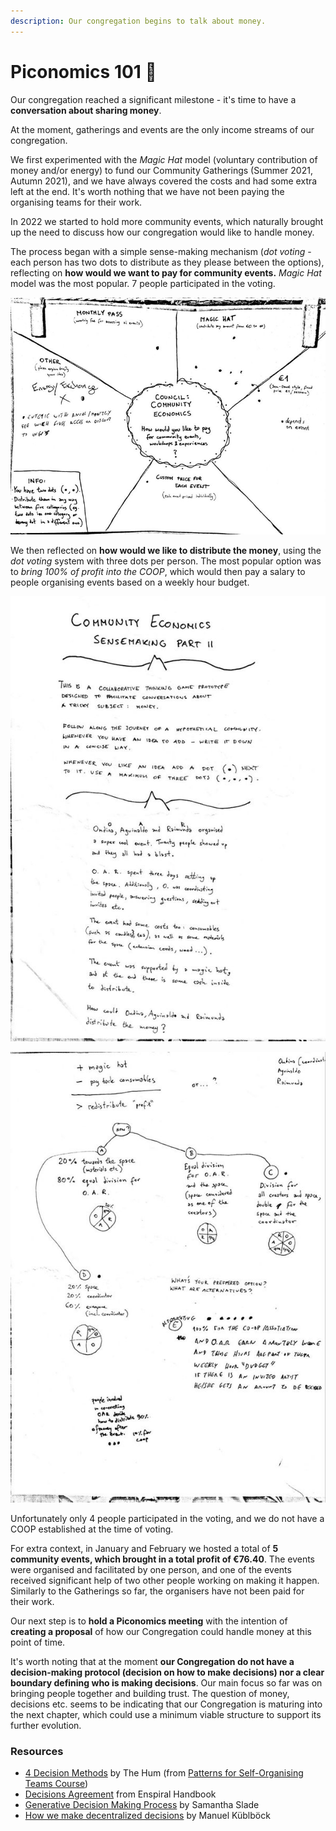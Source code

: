 ```yaml
---
description: Our congregation begins to talk about money.
---
```


# Piconomics 101 🍪

Our congregation reached a significant milestone - it's time to have a **conversation about sharing money**.

At the moment, gatherings and events are the only income streams of our congregation.

We first experimented with the *Magic Hat* model (voluntary contribution of money and/or energy) to fund our Community Gatherings (Summer 2021, Autumn 2021), and we have always covered the costs and had some extra left at the end. It's worth nothing that we have not been paying the organising teams for their work.

In 2022 we started to hold more community events, which naturally brought up the need to discuss how our congregation would like to handle money.

The process began with a simple sense-making mechanism (*dot voting* - each person has two dots to distribute as they please between the options), reflecting on **how would we want to pay for community events.** *Magic Hat* model was the most popular. 7 people participated in the voting.

![Piconomics Sensemaking: How to Pay for Events](../.gitbook/assets/piconomics-events.jpg)

We then reflected on **how would we like to distribute the money**, using the *dot voting* system with three dots per person. The most popular option was to *bring 100% of profit into the COOP*, which would then pay a salary to people organising events based on a weekly hour budget. 

![Piconomics Sensemaking: case study](../.gitbook/assets/piconomics-case-study.jpg)

![Piconomics Sensemaking: Money Distribution Models](../.gitbook/assets/piconomics-money-models.jpg)

Unfortunately only 4 people participated in the voting, and we do not have a COOP established at the time of voting. 

For extra context, in January and February we hosted a total of **5 community events, which brought in a total profit of €76.40**. The events were organised and facilitated by one person, and one of the events received significant help of two other people working on making it happen. Similarly to the Gatherings so far, the organisers have not been paid for their work.

Our next step is to **hold a Piconomics meeting** with the intention of **creating a proposal** of how our Congregation could handle money at this point of time.

It's worth noting that at the moment **our Congregation do not have a decision-making protocol (decision on how to make decisions) nor a clear boundary defining who is making decisions**. Our main focus so far was on bringing people together and building trust. The question of money, decisions etc. seems to be indicating that our Congregation is maturing into the next chapter, which could use a minimum viable structure to support its further evolution.


### Resources
- [4 Decision Methods](https://import.cdn.thinkific.com/241646/4DecisionMethodsforDecentralisedTeams-200303-143417.pdf) by The Hum (from [Patterns for Self-Organising Teams Course](https://www.thehum.org/online-course))
- [Decisions Agreement](https://handbook.enspiral.com/agreements/decisions) from Enspiral Handbook
- [Generative Decision Making Process](https://medium.com/percolab-droplets/generative-decision-making-process-cf0b131c5ac4) by Samantha Slade
- [How we make decentralized decisions](https://medium.com/the-caring-network-company/how-we-make-decentralized-decisions-ad869417b772) by Manuel Küblböck